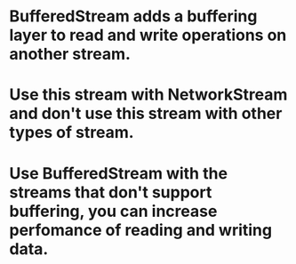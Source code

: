 # BufferedStream adds a buffering layer to read and write operations on another stream.
# Use this stream with NetworkStream and don't use this stream with other types of stream.
# Use BufferedStream with the streams that don't support buffering, you can increase perfomance of reading and writing data. 
